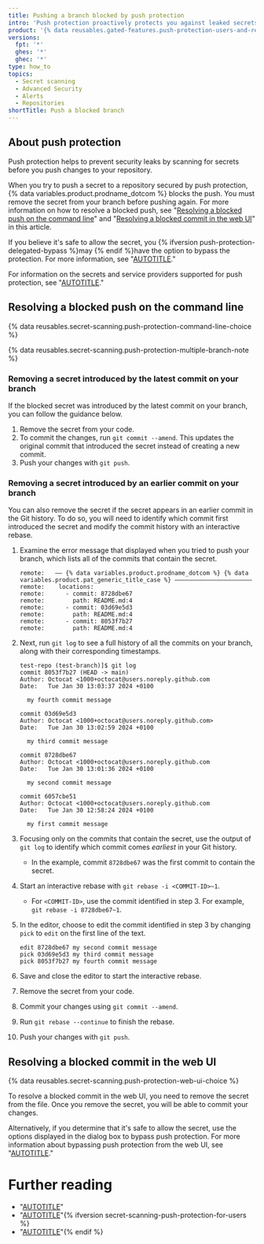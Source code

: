 ```yaml
---
title: Pushing a branch blocked by push protection
intro: 'Push protection proactively protects you against leaked secrets in your repositories. You can resolve blocked pushes and, once the detected secret is removed, you can push changes to your working branch from the command line or the web UI.'
product: '{% data reusables.gated-features.push-protection-users-and-repos %}'
versions:
  fpt: '*'
  ghes: '*'
  ghec: '*'
type: how_to
topics:
  - Secret scanning
  - Advanced Security
  - Alerts
  - Repositories
shortTitle: Push a blocked branch
---
```


## About push protection

Push protection helps to prevent security leaks by scanning for secrets before you push changes to your repository.

When you try to push a secret to a repository secured by push protection, {% data variables.product.prodname_dotcom %} blocks the push. You must remove the secret from your branch before pushing again. For more information on how to resolve a blocked push, see "[Resolving a blocked push on the command line](#resolving-a-blocked-push-on-the-command-line)" and "[Resolving a blocked commit in the web UI](#resolving-a-blocked-commit-in-the-web-ui)" in this article.

If you believe it's safe to allow the secret, you {% ifversion push-protection-delegated-bypass %}may {% endif %}have the option to bypass the protection. For more information, see "[AUTOTITLE](/code-security/secret-scanning/working-with-push-protection)."

For information on the secrets and service providers supported for push protection, see "[AUTOTITLE](/code-security/secret-scanning/secret-scanning-patterns#supported-secrets)."

## Resolving a blocked push on the command line

{% data reusables.secret-scanning.push-protection-command-line-choice %}

{% data reusables.secret-scanning.push-protection-multiple-branch-note %}

### Removing a secret introduced by the latest commit on your branch

If the blocked secret was introduced by the latest commit on your branch, you can follow the guidance below.

1. Remove the secret from your code.
1. To commit the changes, run `git commit --amend`. This updates the original commit that introduced the secret instead of creating a new commit.
1. Push your changes with `git push`.

### Removing a secret introduced by an earlier commit on your branch

You can also remove the secret if the secret appears in an earlier commit in the Git history. To do so, you will need to identify which commit first introduced the secret and modify the commit history with an interactive rebase.

1. Examine the error message that displayed when you tried to push your branch, which lists all of the commits that contain the secret.

   ```text
   remote:   —— {% data variables.product.prodname_dotcom %} {% data variables.product.pat_generic_title_case %} ——————————————————————
   remote:    locations:
   remote:      - commit: 8728dbe67
   remote:        path: README.md:4
   remote:      - commit: 03d69e5d3
   remote:        path: README.md:4
   remote:      - commit: 8053f7b27
   remote:        path: README.md:4
   ```

1. Next, run `git log` to see a full history of all the commits on your branch, along with their corresponding timestamps.

   ```text
   test-repo (test-branch)]$ git log
   commit 8053f7b27 (HEAD -> main)
   Author: Octocat <1000+octocat@users.noreply.github.com
   Date:   Tue Jan 30 13:03:37 2024 +0100

     my fourth commit message

   commit 03d69e5d3
   Author: Octocat <1000+octocat@users.noreply.github.com>
   Date:   Tue Jan 30 13:02:59 2024 +0100

     my third commit message

   commit 8728dbe67
   Author: Octocat <1000+octocat@users.noreply.github.com
   Date:   Tue Jan 30 13:01:36 2024 +0100

     my second commit message

   commit 6057cbe51
   Author: Octocat <1000+octocat@users.noreply.github.com
   Date:   Tue Jan 30 12:58:24 2024 +0100

     my first commit message

1. Focusing only on the commits that contain the secret, use the output of `git log` to identify which commit comes _earliest_ in your Git history.
   - In the example, commit `8728dbe67` was the first commit to contain the secret.
1. Start an interactive rebase with `git rebase -i <COMMIT-ID>~1`.
   - For `<COMMIT-ID>`, use the commit identified in step 3. For example, `git rebase -i 8728dbe67~1`.
1. In the editor, choose to edit the commit identified in step 3 by changing `pick` to `edit` on the first line of the text.

   ```text
   edit 8728dbe67 my second commit message
   pick 03d69e5d3 my third commit message
   pick 8053f7b27 my fourth commit message
   ```

1. Save and close the editor to start the interactive rebase.
1. Remove the secret from your code.
1. Commit your changes using `git commit --amend`.
1. Run `git rebase --continue` to finish the rebase.
1. Push your changes with `git push`.

## Resolving a blocked commit in the web UI

{% data reusables.secret-scanning.push-protection-web-ui-choice %}

To resolve a blocked commit in the web UI, you need to remove the secret from the file. Once you remove the secret, you will be able to commit your changes.

Alternatively, if you determine that it's safe to allow the secret, use the options displayed in the dialog box to bypass push protection. For more information about bypassing push protection from the web UI, see "[AUTOTITLE](/code-security/secret-scanning/working-with-push-protection#bypassing-push-protection-when-working-with-the-web-ui)."

# Further reading

- "[AUTOTITLE](/code-security/secret-scanning/working-with-push-protection)"
- "[AUTOTITLE](/code-security/secret-scanning/push-protection-for-repositories-and-organizations)"{% ifversion secret-scanning-push-protection-for-users %}
- "[AUTOTITLE](/code-security/secret-scanning/push-protection-for-users)"{% endif %}
